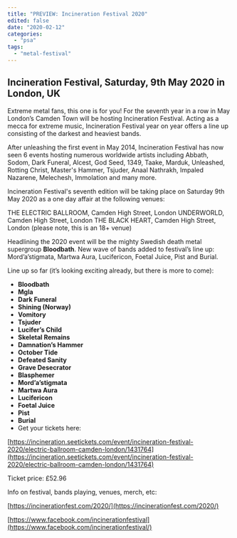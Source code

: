 ```yaml
---
title: "PREVIEW: Incineration Festival 2020"
edited: false
date: "2020-02-12"
categories:
  - "psa"
tags:
  - "metal-festival"
---
```


## Incineration Festival, Saturday, 9th May 2020 in London, UK

Extreme metal fans, this one is for you! For the seventh year in a row in May London’s Camden Town will be hosting Incineration Festival. Acting as a mecca for extreme music, Incineration Festival year on year offers a line up consisting of the darkest and heaviest bands.

After unleashing the first event in May 2014, Incineration Festival has now seen 6 events hosting numerous worldwide artists including Abbath, Sodom, Dark Funeral, Alcest, God Seed, 1349, Taake, Marduk, Unleashed, Rotting Christ, Master's Hammer, Tsjuder, Anaal Nathrakh, Impaled Nazarene, Melechesh, Immolation and many more.

Incineration Festival's seventh edition will be taking place on Saturday 9th May 2020 as a one day affair at the following venues:

THE ELECTRIC BALLROOM, Camden High Street, London
UNDERWORLD, Camden High Street, London
THE BLACK HEART, Camden High Street, London (please note, this is an 18+ venue)

Headlining the 2020 event will be the mighty Swedish death metal supergroup **Bloodbath**. New wave of bands added to festival’s line up: Mord’a’stigmata, Martwa Aura, Lucifericon, Foetal Juice, Pist and Burial.

Line up so far (it’s looking exciting already, but there is more to come):

- **Bloodbath**
- **Mgla**
- **Dark Funeral**
- **Shining (Norway)**
- **Vomitory**
- **Tsjuder**
- **Lucifer’s Child**
- **Skeletal Remains**
- **Damnation’s Hammer**
- **October Tide**
- **Defeated Sanity**
- **Grave Desecrator**
- **Blasphemer**
- **Mord’a’stigmata**
- **Martwa Aura**
- **Lucifericon**
- **Foetal Juice**
- **Pist**
- **Burial**
- Get your tickets here:

[https://incineration.seetickets.com/event/incineration-festival-2020/electric-ballroom-camden-london/1431764](https://incineration.seetickets.com/event/incineration-festival-2020/electric-ballroom-camden-london/1431764)

Ticket price: £52.96

Info on festival, bands playing, venues, merch, etc:

[https://incinerationfest.com/2020/](https://incinerationfest.com/2020/)

[https://www.facebook.com/incinerationfestival](https://www.facebook.com/incinerationfestival/)
